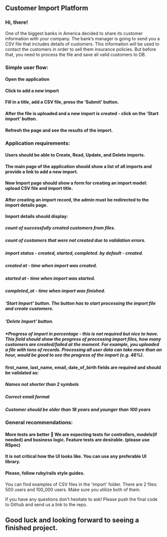## Customer Import Platform 
### Hi, there!
One of the biggest banks in America decided to share its customer information with your company. The bank’s manager is going to send you a CSV file that includes details of customers. This information will be used to contact the customers in order to sell them insurance policies. But before that, you need to process the file and save all valid customers to DB.

### Simple user flow:
#### Open the application
#### Click to add a new import
#### Fill in a title, add a CSV file, press the ‘Submit' button.
#### After the file is uploaded and a new import is created - click on the 'Start import’ button.
#### Refresh the page and see the results of the import.

### Application requirements:
#### Users should be able to Create, Read, Update, and Delete imports.
#### The main page of the application should show a list of all imports and provide a link to add a new import.
#### New Import page should show a form for creating an import model: upload CSV file and import title.
#### After creating an import record, the admin must be redirected to the import details page.
#### Import details should display:
##### count of successfully created customers from files.
##### count of customers that were not created due to validation errors.
##### import status - created, started, completed. by default - created.
##### created at - time when import was created.
##### started at - time when import was started.
##### completed_at - time when import was finished.
##### 'Start Import' button. The button has to start processing the import file and create customers.
##### 'Delete Import' button.
##### *Progress of import in percentage - this is not required but nice to have. This field should show the progress of processing import files, how many customers are created/failed at the moment. For example, you uploaded a file with tons of records. Processing all user data can take more than an hour, would be good to see the progress of the import (e.g. 46%).
#### first_name, last_name, email, date_of_birth fields are required and should be validated as:
##### Names not shorter than 2 symbols
##### Correct email format
##### Customer should be older than 18 years and younger than 100 years


### General recommendations:
#### More tests are better 🙂 We are expecting tests for controllers, models(if needed) and business logic. Feature tests are desirable. (please use RSpec)
#### It is not critical how the UI looks like. You can use any preferable UI library.
#### Please, follow ruby/rails style guides.

You can find examples of CSV files in the 'import' folder. There are 2 files: 500 users and 100_000 users. Make sure you utilize both of them.

If you have any questions don’t hesitate to ask!
Please push the final code to Github and send us a link to the repo. 

## Good luck and looking forward to seeing a finished project.



